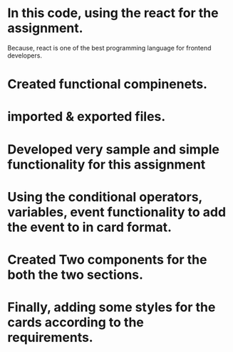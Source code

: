 # In this code, using the react for the assignment.
Because, react is one of the best programming language for frontend developers. 

# Created functional compinenets.

# imported & exported files.

# Developed very sample and simple functionality for this assignment

# Using the conditional operators, variables, event functionality to add the event to in card format.

# Created Two components for the both the two sections. 

# Finally, adding some styles for the cards according to the requirements. 